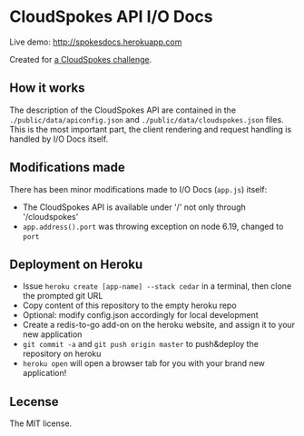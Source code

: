 CloudSpokes API I/O Docs
=================================

Live demo:
http://spokesdocs.herokuapp.com

Created for [a CloudSpokes challenge](http://www.cloudspokes.com/challenges/1548).

## How it works

The description of the CloudSpokes API are contained in the `./public/data/apiconfig.json` and
`./public/data/cloudspokes.json` files. This is the most important part, the client rendering
and request handling is handled by I/O Docs itself.

## Modifications made

There has been minor modifications made to I/O Docs (`app.js`) itself:

* The CloudSpokes API is available under '/' not only through '/cloudspokes'
* `app.address().port` was throwing exception on node 6.19, changed to `port`

## Deployment on Heroku

* Issue `heroku create [app-name] --stack cedar` in a terminal, then clone the prompted git URL
* Copy content of this repository to the empty heroku repo
* Optional: modify config.json accordingly for local development
* Create a redis-to-go add-on on the heroku website, and assign it to your new application
* `git commit -a` and `git push origin master` to push&deploy the repository on heroku
* `heroku open` will open a browser tab for you with your brand new application!

## Lecense

The MIT license.
